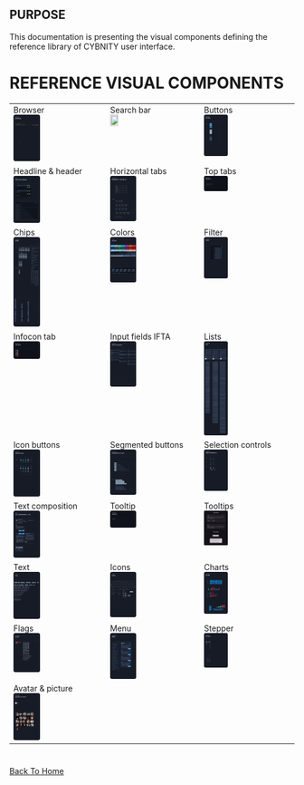 ## PURPOSE
This documentation is presenting the visual components defining the reference library of CYBNITY user interface.

# REFERENCE VISUAL COMPONENTS
<table style="border: none;">
    <tr>
        <td valign="top">Browser<br><img src="browser.png"  width=30% height=30%></td>
        <td valign="top">Search bar<br><img src="search-bar.png" width=30% height=30%></td>
        <td valign="top">Buttons<br><img src="buttons.png"  width=30% height=30%></td>
    </tr>
    <tr>
        <td valign="top">Headline & header<br><img src="headline-and-header.png" width=30% height=30%></td>
        <td valign="top">Horizontal tabs<br><img src="horizontal-tabs.png"  width=30% height=30%></td>
        <td valign="top">Top tabs<br><img src="top-tabs.png"  width=30% height=30%></td>
    </tr>
    <tr>
        <td valign="top">Chips<br><img src="chips.png" width=30% height=30%></td>
        <td valign="top">Colors<br><img src="colors.png"  width=30% height=30%></td>
        <td valign="top">Filter<br><img src="filter.png"  width=30% height=30%></td>
    </tr>
    <tr>
        <td valign="top">Infocon tab<br><img src="infocon-tab.png" width=30% height=30%></td>
        <td valign="top">Input fields IFTA<br><img src="input-fields-ifta.png"  width=30% height=30%></td>
        <td valign="top">Lists<br><img src="lists.png"  width=30% height=30%></td>
    </tr>
    <tr>
        <td valign="top">Icon buttons<br><img src="icon-buttons.png"  width=30% height=30%></td>
        <td valign="top">Segmented buttons<br><img src="segmented-buttons.png"  width=30% height=30%></td>
        <td valign="top">Selection controls<br><img src="selection-controls.png"  width=30% height=30%></td>
    </tr>
    <tr>
        <td valign="top">Text composition<br><img src="text-composition.png" width=30% height=30%></td>
        <td valign="top">Tooltip<br><img src="tooltip.png"  width=30% height=30%></td>
        <td valign="top">Tooltips<br><img src="tooltips.png"  width=30% height=30%></td>
    </tr>
    <tr>
        <td valign="top">Text<br><img src="text.png" width=30% height=30%></td>
        <td valign="top">Icons<br><img src="icons.png"  width=30% height=30%></td>
        <td valign="top">Charts<br><img src="charts.png"  width=30% height=30%></td>
    </tr>
    <tr>
        <td valign="top">Flags<br><img src="flags.png"  width=30% height=30%></td>
        <td valign="top">Menu<br><img src="menu.png"  width=30% height=30%></td>
        <td valign="top">Stepper<br><img src="stepper.png"  width=30% height=30%></td>
    <tr>
        <td valign="top">Avatar & picture<br><img src="avatar-and-picture.png" width=30% height=30%></td>
        <td valign="top"></td>
        <td valign="top"></td>
        <td valign="top"></td>
    </tr>
</table>

#
[Back To Home](../README.md)
